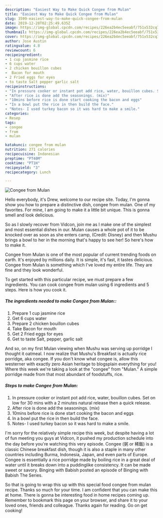 ```yaml
---
description: "Easiest Way to Make Quick Congee from Mulan"
title: "Easiest Way to Make Quick Congee from Mulan"
slug: 3599-easiest-way-to-make-quick-congee-from-mulan
date: 2019-12-28T02:25:49.635Z
image: https://img-global.cpcdn.com/recipes/226ea2b4ec5eeabf/751x532cq70/congee-from-mulan-recipe-main-photo.jpg
thumbnail: https://img-global.cpcdn.com/recipes/226ea2b4ec5eeabf/751x532cq70/congee-from-mulan-recipe-main-photo.jpg
cover: https://img-global.cpcdn.com/recipes/226ea2b4ec5eeabf/751x532cq70/congee-from-mulan-recipe-main-photo.jpg
author: Jose Austin
ratingvalue: 4.8
reviewcount: 6
recipeingredient:
- 1 cup jasmine rice
- 6 cups water
- 2 chicken bouillon cubes
-  Bacon for mouth
- 2 Fried eggs for eyes
- to taste Salt pepper garlic salt
recipeinstructions:
- "In pressure cooker or instant pot add rice, water, bouillon cubes. Set on low for 30 mins with a 2 minutes natural release then a quick release."
- "After rice is done add the seasonings. (mix)"
- "10mins before rice is done start cooking the bacon and eggs"
- "In a bowl put the rice in then build the face."
- "Notes- I used turkey bacon so it was hard to make a smile."
categories:
- Resep
tags:
- congee
- from
- mulan

katakunci: congee from mulan
nutrition: 271 calories
recipecuisine: Indonesian
preptime: "PT40M"
cooktime: "PT1H"
recipeyield: "3"
recipecategory: Lunch

---
```



![Congee from Mulan](https://img-global.cpcdn.com/recipes/226ea2b4ec5eeabf/751x532cq70/congee-from-mulan-recipe-main-photo.jpg)

Hello everybody, it's Drew, welcome to our recipe site. Today, I'm gonna show you how to prepare a distinctive dish, congee from mulan. One of my favorites. For mine, I am going to make it a little bit unique. This is gonna smell and look delicious.

So as I slowly recover from Vidcon, join me as I make one of the simplest and most essential dishes in our. Mulan causes a whole pot of it to be knocked over as soon as she enters camp, (Credit: Disney) and then Mushu brings a bowl to her in the morning that&#39;s happy to see her! So here&#39;s how to make it.

Congee from Mulan is one of the most popular of current trending foods on earth. It's enjoyed by millions daily. It is simple, it's fast, it tastes delicious. Congee from Mulan is something which I've loved my entire life. They are fine and they look wonderful.


To get started with this particular recipe, we must prepare a few ingredients. You can cook congee from mulan using 6 ingredients and 5 steps. Here is how you cook it.

##### The ingredients needed to make Congee from Mulan::

1. Prepare 1 cup jasmine rice
1. Get 6 cups water
1. Prepare 2 chicken bouillon cubes
1. Take  Bacon for mouth
1. Get 2 Fried eggs for eyes
1. Get to taste Salt, pepper, garlic salt


And so, on my first Mulan viewing when Mushu was serving up porridge I thought it oatmeal. I now realize that Mushu&#39;s Breakfast is actually rice porridge, aka congee. If you don&#39;t know what congee is, allow this westerner with exactly zero Asian heritage to blogsplain everything for you! Where this week we&#39;re taking a look at the &#34;congee&#34; from &#34;Mulan.&#34; A simple porridge made from that most abundant of foodstuffs, rice. 

##### Steps to make Congee from Mulan:

1. In pressure cooker or instant pot add rice, water, bouillon cubes. Set on low for 30 mins with a 2 minutes natural release then a quick release.
1. After rice is done add the seasonings. (mix)
1. 10mins before rice is done start cooking the bacon and eggs
1. In a bowl put the rice in then build the face.
1. Notes- I used turkey bacon so it was hard to make a smile.


I&#39;m sorry for the relatively simple recipe this week, but despite having a lot of fun meeting you guys at Vidcon, it pushed my production schedule into the day before you&#39;re watching this very episode. Congee (粥 or 稀飯) is a classic Chinese breakfast dish, though it is also a staple in many other countries including Burma, Indonesia, Japan, and even parts of Europe. Congee is essentially a rice porridge made by boiling rice in a great deal of water until it breaks down into a puddinglike consistency. It can be made sweet or savory. Binging with Babish posted an episode of Binging with Babish The Series. 

So that is going to wrap this up with this special food congee from mulan recipe. Thanks so much for your time. I am confident that you can make this at home. There is gonna be interesting food in home recipes coming up. Remember to bookmark this page on your browser, and share it to your loved ones, friends and colleague. Thanks again for reading. Go on get cooking!
